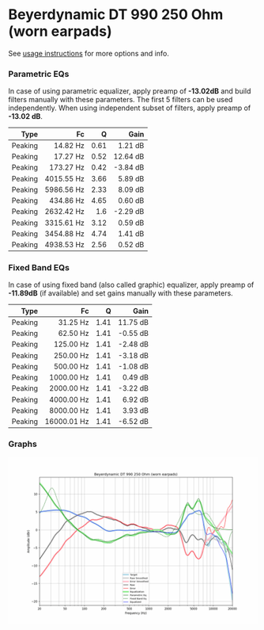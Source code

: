 # Beyerdynamic DT 990 250 Ohm (worn earpads)
See [usage instructions](https://github.com/jaakkopasanen/AutoEq#usage) for more options and info.

### Parametric EQs
In case of using parametric equalizer, apply preamp of **-13.02dB** and build filters manually
with these parameters. The first 5 filters can be used independently.
When using independent subset of filters, apply preamp of **-13.02 dB**.

| Type    | Fc         |    Q | Gain     |
|--------:|-----------:|-----:|---------:|
| Peaking | 14.82 Hz   | 0.61 | 1.21 dB  |
| Peaking | 17.27 Hz   | 0.52 | 12.64 dB |
| Peaking | 173.27 Hz  | 0.42 | -3.84 dB |
| Peaking | 4015.55 Hz | 3.66 | 5.89 dB  |
| Peaking | 5986.56 Hz | 2.33 | 8.09 dB  |
| Peaking | 434.86 Hz  | 4.65 | 0.60 dB  |
| Peaking | 2632.42 Hz | 1.6  | -2.29 dB |
| Peaking | 3315.61 Hz | 3.12 | 0.59 dB  |
| Peaking | 3454.88 Hz | 4.74 | 1.41 dB  |
| Peaking | 4938.53 Hz | 2.56 | 0.52 dB  |

### Fixed Band EQs
In case of using fixed band (also called graphic) equalizer, apply preamp of **-11.89dB**
(if available) and set gains manually with these parameters.

| Type    | Fc          |    Q | Gain     |
|--------:|------------:|-----:|---------:|
| Peaking | 31.25 Hz    | 1.41 | 11.75 dB |
| Peaking | 62.50 Hz    | 1.41 | -0.55 dB |
| Peaking | 125.00 Hz   | 1.41 | -2.48 dB |
| Peaking | 250.00 Hz   | 1.41 | -3.18 dB |
| Peaking | 500.00 Hz   | 1.41 | -1.08 dB |
| Peaking | 1000.00 Hz  | 1.41 | 0.49 dB  |
| Peaking | 2000.00 Hz  | 1.41 | -3.22 dB |
| Peaking | 4000.00 Hz  | 1.41 | 6.92 dB  |
| Peaking | 8000.00 Hz  | 1.41 | 3.93 dB  |
| Peaking | 16000.01 Hz | 1.41 | -6.52 dB |

### Graphs
![](./Beyerdynamic%20DT%20990%20250%20Ohm%20(worn%20earpads).png)
